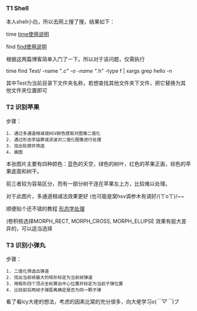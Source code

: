 ###  T1    Shell

本人shell小白，所以去网上搜了搜，结果如下：

time [time使用说明](https://blog.csdn.net/qq_34595352/article/details/86702411)

find [find使用说明](https://www.cnblogs.com/soymilk2019/p/11758086.html)

根据这两篇博客简单入门了一下。所以对于该问题，仅需执行

time find Test/ -name "*.c" -o -name "*.h" -type f | xargs grep hello -n

其中Test为当前目录下文件夹名称，若想查找其他文件夹下文件，把它替换为其他文件夹位置即可



###  T2    识别苹果

步骤：

 	1. 通过多通道相减或HSV颜色提取对图像二值化
 	2. 通过形态学运算或滤波对二值化图像进行处理
 	3. 找出轮廓并筛选
 	4. 画图



本张图片主要有四种颜色：蓝色的天空，绿色的树叶，红色的苹果正面，棕色的苹果底面和树干。

前三者较为容易区分，而有一部分树干连在苹果左上方，比较难以处理。

对于此图片，多通道相减法效果更好 (也可能是窝hsv调参木有调好/(ㄒoㄒ)/~~

顺便贴个还不错的教程 [形态学处理](https://zhuanlan.zhihu.com/p/511628175)

(卷积核选择MORPH_RECT, MORPH_CROSS, MORPH_ELLIPSE 效果有挺大差异的，可以适当选择



###  T3    识别小弹丸

步骤：

	1. 二值化筛选出弹道
	2. 找出当前帧最大的矩形标定为当前帧弹道
	3. 用矩形四个顶点坐标算出中心位置并标定为当前子弹位置
	4. 比较前后两帧子弹距离确定是否为同一颗子弹

看了看lcy大佬的想法，考虑的因素比窝的充分很多，向大佬学习o(*￣▽￣*)ブ













